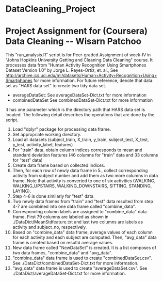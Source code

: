 # DataCleaning_Project
# Project Assignment for (Coursera) Data Cleaning -- Wisarn Patchoo

This "run_analysis.R" script is for Peer-graded Assignment of week-IV in "Johns Hopkins University  Getting and Cleaning Data Cleaning" course. It processes data from "Human Activity Recognition Using Smartphones Dataset Version 1.0" by Jorge L. Reyes-Ortiz, et. al., See <http://archive.ics.uci.edu/ml/datasets/Human+Activity+Recognition+Using+Smartphones>
for more information. For future reference, denote that data set as "HARS data set" to create two tidy data set.

- averageDataSet: See averageDataSet-Dict.txt for more information
- combinedDataSet See combinedDataSet-Dict.txt for more information

It has one parameter which is the directory path that HARS data set is located. The following detail describes the operations that are done by the script.

1. Load "dplyr" package for processing data frame.
2. Set appropriate working directory.
3. Load all datasets (subject_train, X_train, y_train, subject_test, X_test, y_test, activity_label, features)
4. For "train" data, obtain column indices corresponds to mean and standard deviation features (46 columns for "train" data and 33 columns for "test" data)
5. Create data frame based on collected indices.
6. Then, for each row of newly data frame in 5., collect corresponding activity from subject number and add them as two more columns in data frame. Note that activity is converted to one of six activities (WALKING, WALKING_UPSTAIRS, WALKING_DOWNSTAIRS, SITTING, STANDING, LAYING).
7. Step 4-6 is done similarly for "test" data.
8. Two newly data frames from "train" and "test" data resulted from step 4-7 are combined into one data frame called "combine_data".
9. Corresponding column labels are assigned to "combine_data" data frame. First 79 columns are labeled as shown in ./DataDict/MeanStdfeature.txt and last two columns are labels as activity and subject_no, respectively.
10. Based on "combine_data" data frame, average values of each column for each activity and each subject are computed. Then, "avg_data" data frame is created based on resultd average values.
11. New data frame called "NewDataSet" is created. It is a list composes of two data frames, "combine_data" and "avg_data".
12. "combine_data" data frame is used to create "combinedDataSet.csv". See ./DataDict/combinedDataSet-Dict.txt for more information.
13. "avg_data" data frame is used to create "averageDataSet.csv". See ./DataDict/averageDataSet-Dict.txt for more information.
